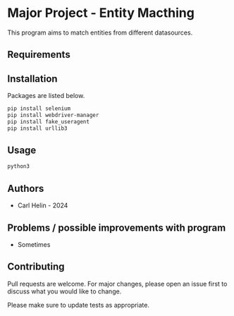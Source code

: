 # Major Project - Entity Macthing

This program aims to match entities from different datasources. 

## Requirements

## Installation

Packages are listed below.

```bash
pip install selenium
pip install webdriver-manager
pip install fake_useragent
pip install urllib3
```

## Usage

```bash
python3
```

## Authors

- Carl Helin - 2024

## Problems / possible improvements with program

- Sometimes

## Contributing

Pull requests are welcome. For major changes, please open an issue first
to discuss what you would like to change.

Please make sure to update tests as appropriate.

